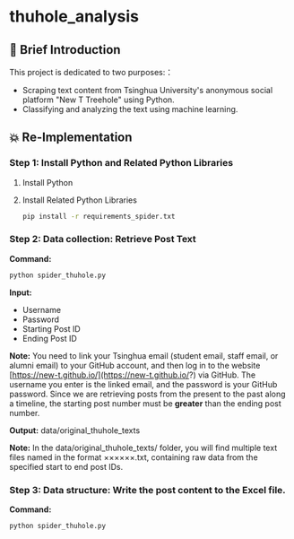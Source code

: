 # thuhole_analysis

## :hugs: Brief Introduction

This project is dedicated to two purposes:：

* Scraping text content from Tsinghua University's anonymous social platform "New T Treehole" using Python.
* Classifying and analyzing the text using machine learning.

## :boom: Re-Implementation

### Step 1: Install Python and Related Python Libraries

1. Install Python 
2. Install Related Python Libraries

    ```bash
    pip install -r requirements_spider.txt
    ```

### Step 2: Data collection: Retrieve Post Text

**Command:**

```bash
python spider_thuhole.py
```

**Input:**  

* Username
* Password
* Starting Post ID
* Ending Post ID

**Note:** You need to link your Tsinghua email (student email, staff email, or alumni email) to your GitHub account, and then log in to the website [https://new-t.github.io/](https://new-t.github.io/?) via GitHub. The username you enter is the linked email, and the password is your GitHub password. Since we are retrieving posts from the present to the past along a timeline, the starting post number must be **greater** than the ending post number.

**Output:** data/original_thuhole_texts

**Note:** In the data/original_thuhole_texts/ folder, you will find multiple text files named in the format ××××××.txt, containing raw data from the specified start to end post IDs.

### Step 3: Data structure: Write the post content to the Excel file.

**Command:**

```bash
python spider_thuhole.py
```


